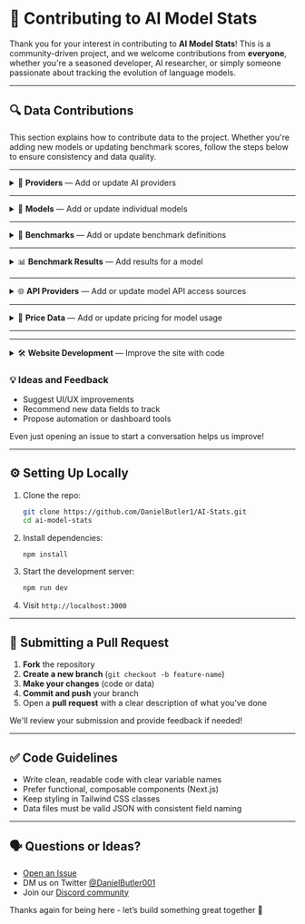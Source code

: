 # 🤝 Contributing to AI Model Stats

Thank you for your interest in contributing to **AI Model Stats**! This is a community-driven project, and we welcome contributions from **everyone**, whether you're a seasoned developer, AI researcher, or simply someone passionate about tracking the evolution of language models.

---

## 🔍 Data Contributions

This section explains how to contribute data to the project. Whether you're adding new models or updating benchmark scores, follow the steps below to ensure consistency and data quality.

---

<details>
<summary>🏢 <strong>Providers</strong> — Add or update AI providers</summary>

#### Creating a New Provider

-   Create a new folder inside `/providers` using the provider’s name in **URL-safe**, **lowercase**, **dash-separated** format (e.g. `openai`, `google`, `mistral-ai`)
-   Inside that folder, create a file named `provider.json`
-   Follow the structure used in existing examples (fields include: `provider_id`, `name`, `website`, etc.)

#### Updating an Existing Provider

-   Locate and edit the `provider.json` file inside the appropriate `/providers/{provider}/` folder
-   Keep all updates clear and accurate
-   Follow the same field naming and structure conventions

</details>

---

<details>
<summary>🤖 <strong>Models</strong> — Add or update individual models</summary>

#### Creating a New Model

-   Create a new folder inside `/models` using the model’s ID in lowercase preferably from an API (e.g. `gpt-4-0314`, `claude-4-opus-20250514`)
-   Inside that folder, add a `model.json` file with fields like:
    -   `name`
    -   `provider_id` (must match an existing entry in `/providers`)
    -   `release_date`
    -   `announcement_link`, `description`, and other relevant info
-   Follow the structure used in other model files
-   Please provide as much detail as possible, ensuring relevant sources are linked appropriately

#### Updating an Existing Model

-   Locate and edit the `model.json` file in `/models/{model-id}/`
-   Add or correct fields like context length, architecture, supported modalities, etc.

</details>

---

<details>
<summary>🧪 <strong>Benchmarks</strong> — Add or update benchmark definitions</summary>

#### Creating a New Benchmark

-   Add a new folder to `/benchmarks` using a short, lowercase, dash-separated name (e.g. `gpqa-diamond`, `mmlu`, `arc-agi-1` etc.)
-   Inside that folder, create a `benchmark.json` file
-   Follow the structure used in existing benchmarks.

#### Updating an Existing Benchmark

-   Locate the existing file in `/benchmarks/{benchmark-id}/`
-   Add or correct metadata or improve descriptions

</details>

---

<details>
<summary>📊 <strong>Benchmark Results</strong> — Add results for a model</summary>

#### Adding Benchmark Results

-   Benchmark results live **inside the `model.json` file** of the related model in `/models/{model-id}/`
-   Use the structure:
    ```json
    {
    	"benchmark_id": "mmlu",
    	"score": 86.7,
    	"is_self_reported": true,
    	"source_link": "https://example.com",
    	"other_info": "March 2024 update"
    }
    ```

#### Updating Benchmark Results

-   Locate the `model.json` file for the model you want to update
-   Add or update the `benchmark_results` array with new or corrected entries
-   Ensure all fields are accurate and follow the same structure as existing entries

</details>

---

<details> <summary>🌐 <strong>API Providers</strong> — Add or update model API access sources</summary>

#### Creating a New API Provider

-   Create a new folder inside `/api_providers` using the provider’s name in lowercase, dash-separated format (e.g. `openai`, `google`, `mistral-ai`)
-   Inside that folder, create a file named `provider.json`
-   Include fields like:
    -   `api_provider_id` (must be unique)
    -   `api_provider_name`
    -   `description`
    -   `website` - link to the API homepage

#### Updating an Existing API Provider

-   Locate the `provider.json` file in `/api_providers/{provider}/`
-   Add or correct fields like `api_provider_name`, `description`, `website`, etc.

</details>

---

<details> <summary>💸 <strong>Price Data</strong> — Add or update pricing for model usage</summary>

#### Adding Price Data

-   Find the model you want to add pricing for in `/models/{model-id}/`
-   Inside of the model.json file add a `prices` array with entries like:

    ```json
    {
    	"api_provider": "openai",
    	"input_token_price": 2e-5,
    	"output_token_price": 8e-5,
    	"throughput": "", (optional)
    	"latency": "", (optional)
    	"source_link": null,
    	"other_info": ""
    }
    ```

#### Updating Price Data

-   Locate the `model.json` file for the model's pricing you want to update
-   Add or update the `prices` array with new or corrected entries

</details>

---

---

<details>
<summary>🛠️ <strong>Website Development</strong> — Improve the site with code</summary>

We welcome contributions to the frontend and overall structure of the AI Model Stats website. Whether it’s polishing the UI or improving performance, your help is appreciated!

#### Areas to Contribute

-   Improve UI design or layout
-   Add new pages or functionality
-   Fix existing bugs
-   Optimise performance or code structure
-   Refactor or simplify components

#### Tech Stack

-   **Framework**: [Next.js](https://nextjs.org/) (App Router)
-   **Styling**: [Tailwind CSS](https://tailwindcss.com/)
-   **Icons**: [Lucide](https://lucide.dev/)

#### Guidelines

-   Follow existing file and folder structure
-   Keep components composable and reusable
-   Use Tailwind utility classes for all styling
-   Use TypeScript where appropriate
-   Keep commits focused and well-documented

> If you’re unsure where to start, check the [open issues](https://github.com/DanielButler1/AI-Stats/issues) for bugs or feature suggestions tagged with `good first issue`.

</details>

### 💡 Ideas and Feedback

-   Suggest UI/UX improvements
-   Recommend new data fields to track
-   Propose automation or dashboard tools

Even just opening an issue to start a conversation helps us improve!

---

## ⚙️ Setting Up Locally

1. Clone the repo:

    ```bash
    git clone https://github.com/DanielButler1/AI-Stats.git
    cd ai-model-stats
    ```

2. Install dependencies:

    ```bash
    npm install
    ```

3. Start the development server:

    ```bash
    npm run dev
    ```

4. Visit `http://localhost:3000`

---

## 🔄 Submitting a Pull Request

1. **Fork** the repository
2. **Create a new branch** (`git checkout -b feature-name`)
3. **Make your changes** (code or data)
4. **Commit and push** your branch
5. Open a **pull request** with a clear description of what you’ve done

We'll review your submission and provide feedback if needed!

---

## ✅ Code Guidelines

-   Write clean, readable code with clear variable names
-   Prefer functional, composable components (Next.js)
-   Keep styling in Tailwind CSS classes
-   Data files must be valid JSON with consistent field naming

---

## 🗣️ Questions or Ideas?

-   [Open an Issue](https://github.com/DanielButler1/AI-Stats/issues)
-   DM us on Twitter [@DanielButler001](https://twitter.com/DanielButler001)
-   Join our [Discord community](https://discord.gg/zDw73wamdX)

Thanks again for being here - let’s build something great together 🚀
